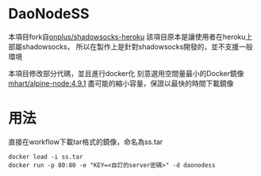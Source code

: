 # DaoNodeSS

本項目fork自[onplus/shadowsocks-heroku](https://github.com/onplus/shadowsocks-heroku)
該項目原本是讓使用者在heroku上部屬shadowsocks，
所以在製作上是針對shadowsocks開發的，並不支援一般環境

本項目修改部分代碼，並且進行docker化
刻意選用空間量最小的Docker鏡像[mhart/alpine-node:4.9.1](https://hub.docker.com/r/mhart/alpine-node/)
盡可能的縮小容量，保證以最快的時間下載鏡像

# 用法
直接在workflow下載tar格式的鏡像，命名為ss.tar
```
docker load -i ss.tar
docker run -p 80:80 -e "KEY=<自訂的server密碼>" -d daonodess
```